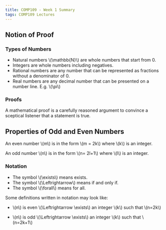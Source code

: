 ```yaml
---
title: COMP109 - Week 1 Summary
tags: COMP109 Lectures
---
```

## Notion of Proof
### Types of Numbers
* Natural numbers &#92;(\mathbb{N}&#92;) are whole numbers that start from 0.
* Integers are whole numbers including negatives.
* Rational numbers are any number that can be represented as fractions without a denominator of 0.
* Real numbers are any decimal number that can be presented on a number line. E.g. &#92;(\pi&#92;)

### Proofs
A mathematical proof is a carefully reasoned argument to convince a sceptical listener that a statement is true.

## Properties of Odd and Even Numbers
An even number &#92;(m&#92;) is in the form &#92;(m = 2k&#92;) where &#92;(k&#92;) is an integer.

An odd number &#92;(n&#92;) is in the form &#92;(n= 2l+1&#92;) where &#92;(l&#92;) is an integer.

### Notation
* The symbol &#92;(\exists&#92;) means exists.
* The symbol &#92;(\Leftrightarrow&#92;) means if and only if. 
* The symbol &#92;(\forall&#92;) means for all.

Some definitions written in notation may look like:

* &#92;(n&#92;) is even &#92;(\Leftrightarrow \exists&#92;)  an integer &#92;(k&#92;) such that &#92;(n=2k&#92;)

* &#92;(n&#92;) is odd &#92;(\Leftrightarrow \exists&#92;)  an integer &#92;(k&#92;) such that &#92;(n=2k+1&#92;)
